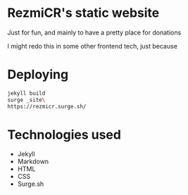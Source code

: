 # RezmiCR's static website
Just for fun, and mainly to have a pretty place for donations

I might redo this in some other frontend tech, just because

# Deploying
```bash
jekyll build
surge _site\
https://rezmicr.surge.sh/
```

# Technologies used
- Jekyll
- Markdown
- HTML
- CSS
- Surge.sh

